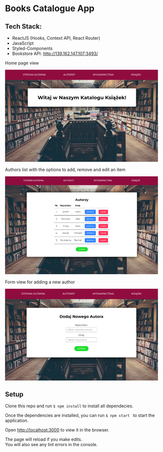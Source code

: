# Books Catalogue App

## Tech Stack:
- ReactJS (Hooks, Context API, React Router)
- JavaScript
- Styled-Components
- Bookstore API: http://139.162.147.107:3493/


Home page view

![](./screenshots/home-page.PNG)

Authors list with the options to add, remove and edit an item

![](./screenshots/authors-list.PNG)

Form view for adding a new author

![](./screenshots/add-new-item-form.PNG)

## Setup

Clone this repo and run ``` $ npm install ``` to install all dependecies. 

Once the dependencies are installed, you can run ```$ npm start ```  to start the application.

Open [http://localhost:3000](http://localhost:3000) to view it in the browser.

The page will reload if you make edits.\
You will also see any lint errors in the console.
